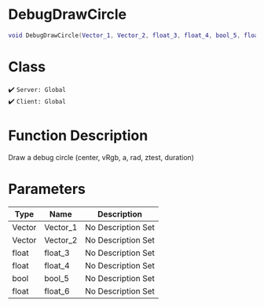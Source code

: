 # DebugDrawCircle
```lua
void DebugDrawCircle(Vector_1, Vector_2, float_3, float_4, bool_5, float_6)
```
# Class
✔️ `Server: Global`  
✔️ `Client: Global`  

# Function Description
Draw a debug circle (center, vRgb, a, rad, ztest, duration)
# Parameters
Type|Name|Description
--|--|--
Vector|Vector_1|No Description Set
Vector|Vector_2|No Description Set
float|float_3|No Description Set
float|float_4|No Description Set
bool|bool_5|No Description Set
float|float_6|No Description Set

